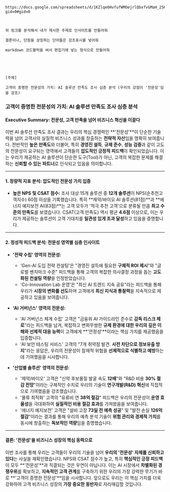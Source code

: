 ```
https://docs.google.com/spreadsheets/d/1KZlqe6HvfufWMOejrlQbxfvGMaH_25KUrYMoUsJZQxQ/edit?gid=0#gid=0



위 링크를 분석해서 내가 제시한 주제로 인사이트를 만들어줘

결론이나, 단원을 상징하는 단어들은 강조표시를 넣어줘

markdown 코드블럭을 써서 편집기에 넣는 형식으로 만들어줘





[주제]

고객이 증명한 전문성의 가치: AI 솔루션 만족도 조사 심층 분석 (우리의 강점이 '전문성'임을 강조)
```

### **고객이 증명한 전문성의 가치: AI 솔루션 만족도 조사 심층 분석**

#### **Executive Summary: 전문성, 고객 만족을 넘어 비즈니스 혁신을 이끌다**

이번 AI 솔루션 만족도 조사 결과는 우리의 핵심 경쟁력인 **'전문성'**이 단순한 기술력을 넘어 고객사의 실질적 비즈니스 성과를 창출하는 **전략적 자산**임을 명확히 보여줍니다. 전반적인 **높은 만족도**와 더불어, 특히 **경영진 설득**, **규제 준수**, **성능 검증**과 같이 고도의 전문성이 요구되는 영역에서 고객들의 **압도적인 긍정적 피드백**이 확인되었습니다. 이는 우리가 제공하는 AI 솔루션이 단순한 도구(Tool)가 아닌, 고객의 복잡한 문제를 해결하는 **신뢰할 수 있는 파트너**로 인식되고 있음을 의미합니다.

---

#### **1. 정량적 지표 분석: 압도적인 전문성 가치 입증**

* **높은 NPS 및 CSAT 점수:** 조사 대상 15개 솔루션 중 **12개 솔루션**이 NPS(순추천고객지수) 60점 이상을 기록했습니다. 특히 **제약/바이오 AI 솔루션(81점)**과 **에너지 예지보전 AI(83점)**는 고객 모두가 '적극 추천 고객'으로 분류될 만큼 **최고 수준의 만족도**를 보였습니다. CSAT(고객 만족도) 역시 평균 **4.6점** 이상으로, 이는 우리가 제공하는 솔루션이 고객 기대치를 **일관성 있게 초과 달성**하고 있음을 증명합니다.

---

#### **2. 정성적 피드백 분석: 전문성 영역별 심층 인사이트**

* **'전략 수립' 영역의 전문성:**
    * 'Gen-AI 도입 전략 컨설팅'은 "경영진 설득에 필요한 **구체적 ROI 제시**"와 "글로벌 벤치마크 수준" 피드백을 통해 고객의 복잡한 의사결정 과정을 돕는 **고도화된 컨설팅 역량**을 인정받았습니다.
    * 'Co-Innovation Lab 운영'은 "최신 AI 트렌드 지속 공유"라는 피드백을 통해 우리가 **시장의 변화를 선도**하며 고객에게 **최신 지식과 통찰력**을 지속적으로 제공하고 있음을 보여줍니다.

* **'AI 거버넌스' 영역의 전문성:**
    * 'AI 거버넌스 체계 수립' 고객은 "금융위 AI 가이드라인 준수로 **감독 리스크 제로**"라는 피드백을 남겨, 복잡하고 변화무쌍한 **규제 환경에 대한 우리의 깊은 이해와 선제적 대응 능력**이 고객에게 **'안정성'**이라는 핵심 가치를 제공했음을 입증합니다.
    * 'AI 보안 테스팅 서비스' 고객의 "7개 취약점 발견. **사전 차단으로 정보유출 방지**"라는 응답은, 우리의 전문성이 잠재적 위협을 **선제적으로 식별하고 예방**하는 데 기여했음을 시사합니다.

* **'산업별 솔루션' 영역의 전문성:**
    * '제약/바이오' 고객은 "신약 후보물질 발굴 속도 **12배**"와 "R&D 비용 **30% 절감 전망**"이라는 구체적인 수치로 우리의 기술이 **연구개발(R&D) 혁신**에 직접적으로 기여했음을 강조했습니다.
    * '물류 최적화' 고객의 "유류비 연 **38억 절감**" 피드백은 우리의 전문성이 **운영 효율성**을 극대화하여 **실질적인 비용 절감 효과**를 가져왔음을 보여줍니다.
    * '에너지 예지보전' 고객은 "설비 고장 **73일 전 예측 성공**" 및 "발전 손실 **126억 절감**"이라는 결과를 통해 우리의 예측 분석 기술이 **위험 관리와 경제적 가치**를 동시에 창출하는 **독보적인 역량**임을 증명했습니다.

---

#### **결론: '전문성'을 비즈니스 성장의 핵심 동력으로**

이번 조사를 통해 우리는 고객들이 우리의 기술을 넘어 **우리의 '전문성' 자체를 신뢰하고 있다**는 사실을 재확인했습니다. NPS와 CSAT 점수가 높고, 특히 **핵심적인 긍정 피드백**이 모두 **'전문성'**과 직결되는 것은 우연이 아닙니다. 이는 AI 시장에서 **차별화된 경쟁우위**를 확보하고, **지속적인 고객 관계**를 구축하기 위한 우리의 가장 강력한 무기가 바로 **'고객이 증명한 전문성'**임을 시사합니다. 앞으로도 우리는 이 핵심 가치를 더욱 강화하여 고객 비즈니스 성장의 **가장 중요한 동반자**로 자리매김할 것입니다.